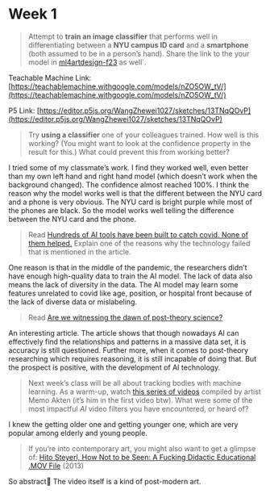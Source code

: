 # Week 1

> Attempt to **train an image classifier** that performs well in differentiating between a **NYU campus ID card** and a **smartphone** (both assumed to be in a person’s hand). Share the link to the your model in [ml4artdesign-f23](https://imaallclasses.slack.com/archives/C05QC3225A4) as well´.
> 

Teachable Machine Link: [https://teachablemachine.withgoogle.com/models/nZO5OW_tV/](https://teachablemachine.withgoogle.com/models/nZO5OW_tV/)

P5 Link: [https://editor.p5js.org/WangZhewei1027/sketches/13TNqQOvP](https://editor.p5js.org/WangZhewei1027/sketches/13TNqQOvP)

> Try **using a classifier** one of your colleagues trained. How well is this working? (You might want to look at the confidence property in the result for this.) What could prevent this from working better?
> 

I tried some of my classmate’s work. I find they worked well, even better than my own left hand and right hand model (which doesn’t work when the background changed). The confidence almost reached 100%. I think the reason why the model works well is that the different between the NYU card and a phone is very obvious. The NYU card is bright purple while most of the phones are black. So the model works well telling the difference between the NYU card and the phone. 

> Read [Hundreds of AI tools have been built to catch covid. None of them helped.](https://www.technologyreview.com/2021/07/30/1030329/machine-learning-ai-failed-covid-hospital-diagnosis-pandemic/) Explain one of the reasons why the technology failed that is mentioned in the article.
> 

One reason is that in the middle of the pandemic, the researchers didn’t have enough high-quality data to train the AI model. The lack of data also means the lack of diversity in the data. The AI model may learn some features unrelated to covid like age, position, or hospital front because of the lack of diverse data or mislabeling. 

> Read [Are we witnessing the dawn of post-theory science?](https://www.theguardian.com/technology/2022/jan/09/are-we-witnessing-the-dawn-of-post-theory-science)
> 

An interesting article. The article shows that though nowadays AI can effectively find the relationships and patterns in a massive data set, it is accuracy is still questioned. Further more, when it comes to post-theory researching which requires reasoning, it is still incapable of doing that. But the prospect is positive, with the development of AI technology.

> Next week’s class will be all about tracking bodies with machine learning. As a warm-up, watch [this series of videos](https://twitter.com/memotv/status/1628758590033993728) compiled by artist Memo Akten (it’s him in the first video btw). What were some of the most impactful *AI* video filters you have encountered, or heard of?
> 

I knew the getting older one and getting younger one, which are very popular among elderly and young people.

> If you’re into contemporary art, you might also want to get a glimpse of: [Hito Steyerl, How Not to be Seen: A Fucking Didactic Educational .MOV File](https://www.artforum.com/video/hito-steyerl-how-not-to-be-seen-a-fucking-didactic-educational-mov-file-2013-51651) (2013)
> 

So abstract🥲 The video itself is a kind of post-modern art.